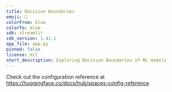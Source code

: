 ```yaml
---
title: Decision Boundaries
emoji: 🐨
colorFrom: blue
colorTo: blue
sdk: streamlit
sdk_version: 1.41.1
app_file: app.py
pinned: false
license: mit
short_description: Exploring Decision Boundaries of ML models
---
```


Check out the configuration reference at https://huggingface.co/docs/hub/spaces-config-reference
